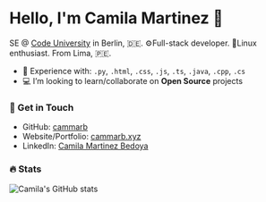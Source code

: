# Hello, I'm Camila Martinez 🚀

SE @ [Code University](https://code.berlin/en/) in Berlin, 🇩🇪. ⚙️Full-stack developer. 🐧Linux enthusiast. From Lima, 🇵🇪.

- 🔨 Experience with: `.py`, `.html`, `.css`, `.js`, `.ts`, `.java`, `.cpp`, `.cs`
- 💻 I’m looking to learn/collaborate on **Open Source** projects

### 📧 Get in Touch

- GitHub: [cammarb](https://github.com/cammarb)
- Website/Portfolio: [cammarb.xyz](https://cammarb.xyz)
- LinkedIn: [Camila Martinez Bedoya](https://www.linkedin.com/in/cammarb)

### 🔥 Stats

![Camila's GitHub stats](https://github-readme-stats.vercel.app/api?username=cammarb&show_icons=true&theme=dark)
